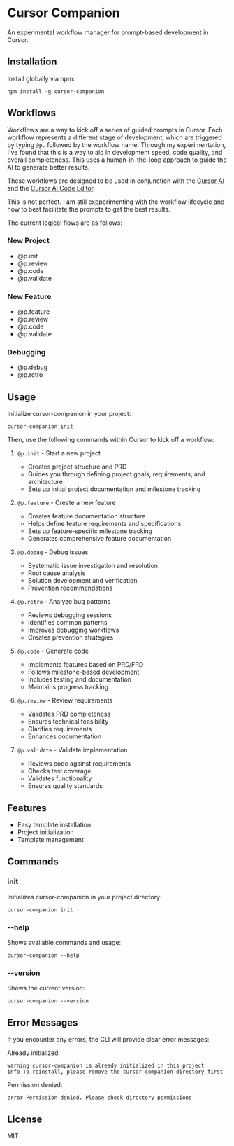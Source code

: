 # Cursor Companion

An experimental workflow manager for prompt-based development in Cursor. 

## Installation

Install globally via npm:

    npm install -g cursor-companion

## Workflows
Workflows are a way to kick off a series of guided prompts in Cursor. Each workflow represents a different stage of development,
which are triggered by typing `@p.` followed by the workflow name. Through my experimentation, I've found that this is a way to 
aid in development speed, code quality, and overall completeness. This uses a human-in-the-loop approach to guide the AI to generate better results.

These workflows are designed to be used in conjunction with the [Cursor AI](https://www.cursor.com/ai) and the [Cursor AI Code Editor](https://www.cursor.com/code).

This is not perfect. I am still expperimenting with the workflow lifecycle and how to best facilitate the prompts to get the best results.

The current logical flows are as follows:

### New Project
- @p.init
- @p.review
- @p.code
- @p.validate

### New Feature
- @p.feature
- @p.review
- @p.code
- @p.validate

### Debugging
- @p.debug
- @p.retro

## Usage

Initialize cursor-companion in your project:

    cursor-companion init

Then, use the following commands within Cursor to kick off a workflow:

1. `@p.init` - Start a new project
   - Creates project structure and PRD
   - Guides you through defining project goals, requirements, and architecture
   - Sets up initial project documentation and milestone tracking

2. `@p.feature` - Create a new feature
   - Creates feature documentation structure
   - Helps define feature requirements and specifications
   - Sets up feature-specific milestone tracking
   - Generates comprehensive feature documentation

3. `@p.debug` - Debug issues
   - Systematic issue investigation and resolution
   - Root cause analysis
   - Solution development and verification
   - Prevention recommendations

4. `@p.retro` - Analyze bug patterns
   - Reviews debugging sessions
   - Identifies common patterns
   - Improves debugging workflows
   - Creates prevention strategies

5. `@p.code` - Generate code
   - Implements features based on PRD/FRD
   - Follows milestone-based development
   - Includes testing and documentation
   - Maintains progress tracking

6. `@p.review` - Review requirements
   - Validates PRD completeness
   - Ensures technical feasibility
   - Clarifies requirements
   - Enhances documentation

7. `@p.validate` - Validate implementation
   - Reviews code against requirements
   - Checks test coverage
   - Validates functionality
   - Ensures quality standards

## Features

- Easy template installation
- Project initialization
- Template management

## Commands

### init
Initializes cursor-companion in your project directory:

    cursor-companion init

### --help
Shows available commands and usage:

    cursor-companion --help

### --version
Shows the current version:

    cursor-companion --version

## Error Messages

If you encounter any errors, the CLI will provide clear error messages:

Already initialized:

    warning cursor-companion is already initialized in this project
    info To reinstall, please remove the cursor-companion directory first

Permission denied:

    error Permission denied. Please check directory permissions

## License

MIT 